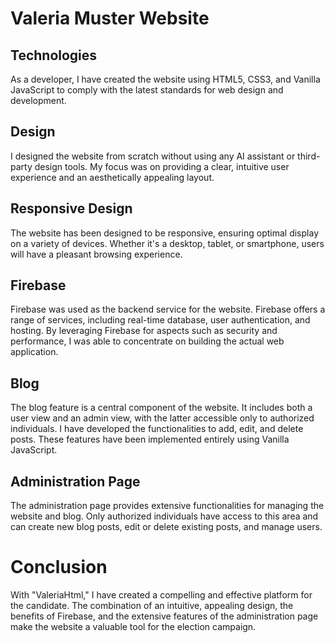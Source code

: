 # Valeria Muster Website

## Technologies
As a developer, I have created the website using HTML5, CSS3, and Vanilla JavaScript to comply with the latest standards for web design and development.

## Design
I designed the website from scratch without using any AI assistant or third-party design tools. My focus was on providing a clear, intuitive user experience and an aesthetically appealing layout.

## Responsive Design
The website has been designed to be responsive, ensuring optimal display on a variety of devices. Whether it's a desktop, tablet, or smartphone, users will have a pleasant browsing experience.

## Firebase
Firebase was used as the backend service for the website. Firebase offers a range of services, including real-time database, user authentication, and hosting. By leveraging Firebase for aspects such as security and performance, I was able to concentrate on building the actual web application.

## Blog
The blog feature is a central component of the website. It includes both a user view and an admin view, with the latter accessible only to authorized individuals. I have developed the functionalities to add, edit, and delete posts. These features have been implemented entirely using Vanilla JavaScript.

## Administration Page
The administration page provides extensive functionalities for managing the website and blog. Only authorized individuals have access to this area and can create new blog posts, edit or delete existing posts, and manage users.

# Conclusion
With "ValeriaHtml," I have created a compelling and effective platform for the candidate. The combination of an intuitive, appealing design, the benefits of Firebase, and the extensive features of the administration page make the website a valuable tool for the election campaign.

